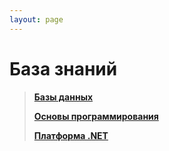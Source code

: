```yaml
---
layout: page
---
```


# База знаний

> **[Базы данных](docs/DataBases/README.md)**
>
> **[Основы программирования](docs/Basics/README.md)**
>
> **[Платформа .NET](docs/.NET/README.md)**
